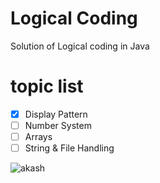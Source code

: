 # Logical Coding
Solution of Logical coding in Java

# topic list

- [x] Display Pattern
- [ ] Number System
- [ ] Arrays
- [ ] String & File Handling

![akash](https://user-images.githubusercontent.com/97358095/221644671-63e2480a-af90-470b-80f8-24450a246f14.png)

